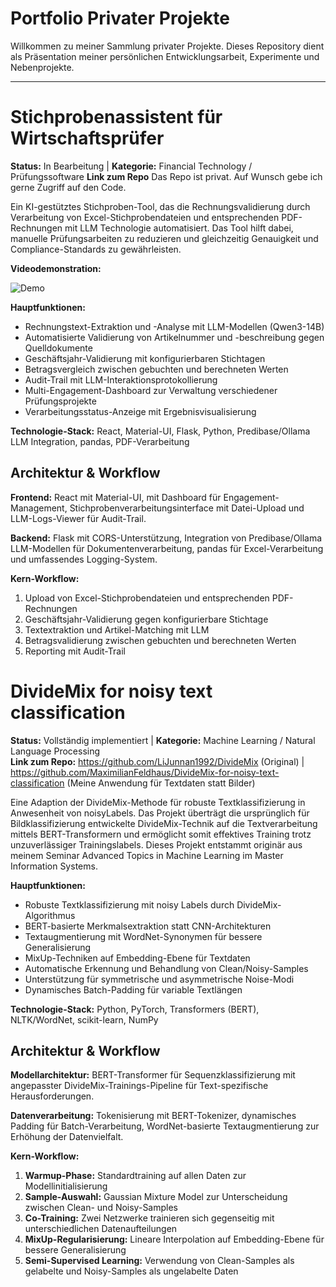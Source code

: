 # Portfolio Privater Projekte

Willkommen zu meiner Sammlung privater Projekte. Dieses Repository dient als Präsentation meiner persönlichen Entwicklungsarbeit, Experimente und Nebenprojekte.

---

# Stichprobenassistent für Wirtschaftsprüfer

**Status:** In Bearbeitung | **Kategorie:** Financial Technology / Prüfungssoftware
**Link zum Repo** Das Repo ist privat. Auf Wunsch gebe ich gerne Zugriff auf den Code.

Ein KI-gestütztes Stichproben-Tool, das die Rechnungsvalidierung durch Verarbeitung von Excel-Stichprobendateien und entsprechenden PDF-Rechnungen mit LLM Technologie automatisiert. Das Tool hilft dabei, manuelle Prüfungsarbeiten zu reduzieren und gleichzeitig Genauigkeit und Compliance-Standards zu gewährleisten.

**Videodemonstration:**

![Demo](assets/demo_ki_stichprobenassistent.gif)

**Hauptfunktionen:**
- Rechnungstext-Extraktion und -Analyse mit LLM-Modellen (Qwen3-14B)
- Automatisierte Validierung von Artikelnummer und -beschreibung gegen Quelldokumente
- Geschäftsjahr-Validierung mit konfigurierbaren Stichtagen
- Betragsvergleich zwischen gebuchten und berechneten Werten
- Audit-Trail mit LLM-Interaktionsprotokollierung
- Multi-Engagement-Dashboard zur Verwaltung verschiedener Prüfungsprojekte
- Verarbeitungsstatus-Anzeige mit Ergebnisvisualisierung

**Technologie-Stack:** React, Material-UI, Flask, Python, Predibase/Ollama LLM Integration, pandas, PDF-Verarbeitung

## Architektur & Workflow

**Frontend:** React mit Material-UI, mit Dashboard für Engagement-Management, Stichprobenverarbeitungsinterface mit Datei-Upload und LLM-Logs-Viewer für Audit-Trail.

**Backend:** Flask mit CORS-Unterstützung, Integration von Predibase/Ollama LLM-Modellen für Dokumentenverarbeitung, pandas für Excel-Verarbeitung und umfassendes Logging-System.

**Kern-Workflow:**
1. Upload von Excel-Stichprobendateien und entsprechenden PDF-Rechnungen
2. Geschäftsjahr-Validierung gegen konfigurierbare Stichtage
3. Textextraktion und Artikel-Matching mit LLM
4. Betragsvalidierung zwischen gebuchten und berechneten Werten
5. Reporting mit Audit-Trail

# DivideMix for noisy text classification

**Status:** Vollständig implementiert | **Kategorie:** Machine Learning / Natural Language Processing  
**Link zum Repo:** https://github.com/LiJunnan1992/DivideMix (Original) | https://github.com/MaximilianFeldhaus/DivideMix-for-noisy-text-classification (Meine Anwendung für Textdaten statt Bilder)

Eine Adaption der DivideMix-Methode für robuste Textklassifizierung in Anwesenheit von noisyLabels. Das Projekt überträgt die ursprünglich für Bildklassifizierung entwickelte DivideMix-Technik auf die Textverarbeitung mittels BERT-Transformern und ermöglicht somit effektives Training trotz unzuverlässiger Trainingslabels. Dieses Projekt entstammt originär aus meinem Seminar Advanced Topics in Machine Learning im Master Information Systems.

**Hauptfunktionen:**
- Robuste Textklassifizierung mit noisy Labels durch DivideMix-Algorithmus
- BERT-basierte Merkmalsextraktion statt CNN-Architekturen
- Textaugmentierung mit WordNet-Synonymen für bessere Generalisierung
- MixUp-Techniken auf Embedding-Ebene für Textdaten
- Automatische Erkennung und Behandlung von Clean/Noisy-Samples
- Unterstützung für symmetrische und asymmetrische Noise-Modi
- Dynamisches Batch-Padding für variable Textlängen

**Technologie-Stack:** Python, PyTorch, Transformers (BERT), NLTK/WordNet, scikit-learn, NumPy

## Architektur & Workflow

**Modellarchitektur:** BERT-Transformer für Sequenzklassifizierung mit angepasster DivideMix-Trainings-Pipeline für Text-spezifische Herausforderungen.

**Datenverarbeitung:** Tokenisierung mit BERT-Tokenizer, dynamisches Padding für Batch-Verarbeitung, WordNet-basierte Textaugmentierung zur Erhöhung der Datenvielfalt.

**Kern-Workflow:**
1. **Warmup-Phase:** Standardtraining auf allen Daten zur Modellinitialisierung
2. **Sample-Auswahl:** Gaussian Mixture Model zur Unterscheidung zwischen Clean- und Noisy-Samples
3. **Co-Training:** Zwei Netzwerke trainieren sich gegenseitig mit unterschiedlichen Datenaufteilungen
4. **MixUp-Regularisierung:** Lineare Interpolation auf Embedding-Ebene für bessere Generalisierung
5. **Semi-Supervised Learning:** Verwendung von Clean-Samples als gelabelte und Noisy-Samples als ungelabelte Daten
